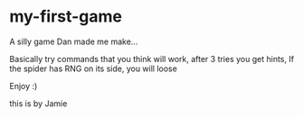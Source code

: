 # my-first-game
A silly game Dan made me make...

Basically try commands that you think will work,
after 3 tries you get hints,
If the spider has RNG on its side, you will loose

Enjoy :)

this is by Jamie

